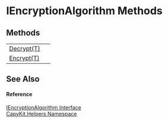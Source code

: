 # IEncryptionAlgorithm Methods




## Methods
<table>
<tr>
<td><a href="M_CapyKit_Helpers_IEncryptionAlgorithm_Decrypt__1.md">Decrypt(T)</a></td>
<td> </td></tr>
<tr>
<td><a href="M_CapyKit_Helpers_IEncryptionAlgorithm_Encrypt__1.md">Encrypt(T)</a></td>
<td> </td></tr>
</table>

## See Also


#### Reference
<a href="T_CapyKit_Helpers_IEncryptionAlgorithm.md">IEncryptionAlgorithm Interface</a>  
<a href="N_CapyKit_Helpers.md">CapyKit.Helpers Namespace</a>  
